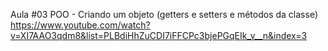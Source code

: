 Aula #03 POO - Criando um objeto (getters e setters e métodos da classe)
https://www.youtube.com/watch?v=XI7AAO3qdm8&list=PLBdiHhZuCDI7iFFCPc3bjePGqEIk_v__n&index=3
